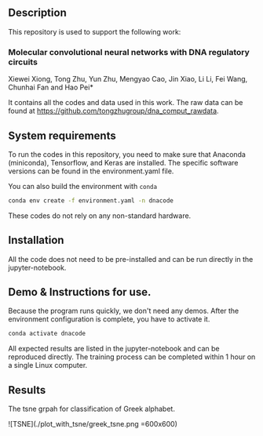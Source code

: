 ## Description

This repository is used to support the following work:

### Molecular convolutional neural networks with DNA regulatory circuits
Xiewei Xiong, Tong Zhu, Yun Zhu, Mengyao Cao, Jin Xiao, Li Li, Fei Wang, Chunhai Fan and Hao Pei*

It contains all the codes and data used in this work. 
The raw data can be found at https://github.com/tongzhugroup/dna_comput_rawdata.

## System requirements

To run the codes in this repository, you need to make sure that Anaconda (miniconda), Tensorflow, and Keras are installed. The specific software versions can be found in the environment.yaml file.

You can also build the environment with `conda`

```sh
conda env create -f environment.yaml -n dnacode

```

These codes do not rely on any non-standard hardware.


## Installation
All the code does not need to be pre-installed and can be run directly in the jupyter-notebook.


## Demo & Instructions for use.

Because the program runs quickly, we don't need any demos. 
After the environment configuration is complete, you have to activate it. 
```sh
conda activate dnacode

```

All expected results are listed in the jupyter-notebook and can be reproduced directly. The training process can be completed within 1 hour on a single Linux computer. 

## Results
The tsne grpah for classification of Greek alphabet.

![TSNE](./plot_with_tsne/greek_tsne.png =600x600)





